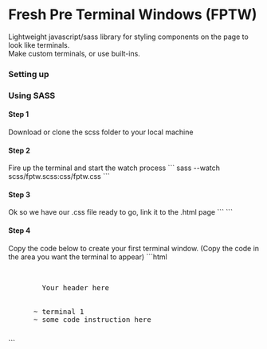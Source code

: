 # Fresh Pre Terminal Windows (FPTW)
Lightweight javascript/sass library for styling components on the page to look like terminals.<br>
Make custom terminals, or use built-ins.<br>
<h3>Setting up</h3>
<h3>Using SASS</h3>
<h4>Step 1</h4>
Download or clone the scss folder to your local machine
<h4>Step 2</h4>
Fire up the terminal and start the watch process
```
sass --watch scss/fptw.scss:css/fptw.css
```
<h4>Step 3</h4>
Ok so we have our .css file ready to go, link it to the .html page
```
<link rel="stylesheet" href="css/fptw.css" media="screen">
```
<h4>Step 4</h4>
Copy the code below to create your first terminal window. (Copy the code in the area you want the terminal to appear)
```html
<pre class="fptw">
      <div class="fptw-header">
        Your header here
      </div>
      ~ terminal 1
      ~ some code instruction here
    </pre>
```
